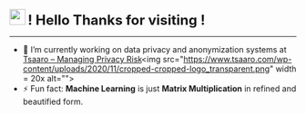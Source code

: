 <img src="https://media2.giphy.com/media/26u4cqVR8dsmedTJ6/giphy.gif" width = 28x alt="">  <font size = 5><b> ! Hello Thanks for visiting !</b></font>
___

- 🔭 I’m currently working on data privacy and anonymization systems at [Tsaaro – Managing Privacy Risk]("https://www.tsaaro.com/")<img src="https://www.tsaaro.com/wp-content/uploads/2020/11/cropped-cropped-logo_transparent.png" width = 20x alt="">
- ⚡ Fun fact: **Machine Learning** is just **Matrix Multiplication**
     in refined and beautified form. 

<!--
**Aman0Analyst/Aman0Analyst** is a ✨ _special_ ✨ repository because its `README.md` (this file) appears on your GitHub profile.

Here are some ideas to get you started:

- 🔭 I’m currently working on ...
- 🌱 I’m currently learning ...
- 👯 I’m looking to collaborate on ...
- 🤔 I’m looking for help with ...
- 💬 Ask me about ...
- 📫 How to reach me: ...
- 😄 Pronouns: ...
- ⚡ Fun fact: ...
-->
